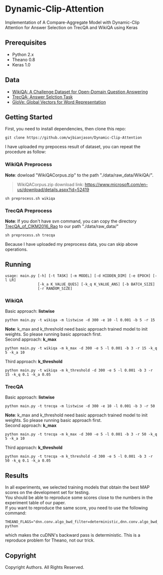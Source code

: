 # Dynamic-Clip-Attention
Implementation of A Compare-Aggregate Model with Dynamic-Clip Attention for Answer Selection on TrecQA and WikiQA using Keras

## Prerequisites
- Python 2.x
- Theano 0.8
- Keras  1.0

## Data
- [WikiQA: A Challenge Dataset for Open-Domain Question Answering](https://www.microsoft.com/en-us/research/publication/wikiqa-a-challenge-dataset-for-open-domain-question-answering/)
- [TrecQA: Answer Selction Task](https://github.com/castorini/NCE-CNN-Torch/tree/master/data/TrecQA)
- [GloVe: Global Vectors for Word Representation](http://nlp.stanford.edu/data/glove.840B.300d.zip)

## Getting Started
First, you need to install dependencies, then clone this repo:
```
git clone https://github.com/wjbianjason/Dynamic-Clip-Attention
```

I have uploaded my prepocess result of dataset, you can repeat the procedure as follow:
<br/>
### WikiQA Preprocess
**Note**: dowload \"WikiQACorpus.zip\" to the path "./data/raw_data/WikiQA/".
>WikiQACorpus.zip download link: https://www.microsoft.com/en-us/download/details.aspx?id=52419
```
sh preprocess.sh wikiqa
```
### TrecQA Preprocess
**Note**: If you don't have svn command, you can copy the directory [TrecQA_of_CIKM2016_Rao](https://github.com/castorini/NCE-CNN-Torch/tree/master/data/TrecQA) to our path "./data/raw_data/"
```
sh preprocess.sh trecqa
```

Because I have uploaded my preprocess data, you can skip above operations.

## Running

```
usage: main.py [-h] [-t TASK] [-m MODEL] [-d HIDDEN_DIM] [-e EPOCH] [-l LR]
               [-k_a K_VALUE_QUES] [-k_q K_VALUE_ANS] [-b BATCH_SIZE]
               [-r RANDOM_SIZE]
```

### WikiQA
Basic approach: **listwise**
```
python main.py -t wikiqa -m listwise -d 300 -e 10 -l 0.001 -b 5 -r 15
```
**Note**: k_max and k_threshold need basic approach trained model to init weights.
So please running basic approach first.
<br/>
Second approach: **k_max**
```
python main.py -t wikiqa -m k_max -d 300 -e 5 -l 0.001 -b 3 -r 15 -k_q 5 -k_a 10
```
Third approach: **k_threshold**
```
python main.py -t wikiqa -m k_threshold -d 300 -e 5 -l 0.001 -b 3 -r 15 -k_q 0.1 -k_a 0.05
```


### TrecQA
Basic approach: **listwise**
```
python main.py -t trecqa -m listwise -d 300 -e 10 -l 0.001 -b 3 -r 50
```
**Note**: k_max and k_threshold need basic approach trained model to init weights.
So please running basic approach first.
<br/>
Second approach: **k_max**
```
python main.py -t trecqa -m k_max -d 300 -e 5 -l 0.001 -b 3 -r 50 -k_q 5 -k_a 10
```
Third approach: **k_threshold**
```
python main.py -t trecqa -m k_threshold -d 300 -e 5 -l 0.001 -b 3 -r 50 -k_q 0.1 -k_a 0.05
```

## Results
In all experiments, we selected training models that obtain the best MAP scores on the development set for testing.
<br/>
You should be able to reproduce some scores close to the numbers in the experiment table of our paper.
<br/>
If you want to reproduce the same score, you need to use the following command:
```
THEANO_FLAGS="dnn.conv.algo_bwd_filter=deterministic,dnn.conv.algo_bwd_data=deterministic" python
```
which makes the cuDNN's backward pass is deterministic. This is a reproduce problem for Theano, not our trick. 


## Copyright
Copyright Authors. All Rights Reserved.
